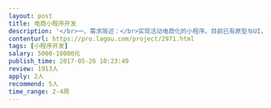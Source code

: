 ```yaml
---                
layout: post       
title: 电商小程序开发           
description: '</br>一、需求简述：</br>实现活动电商化的小程序。目前已有原型与UI，需要开发者完成开发</br>开发语言可以是Java或PHP</br></br>二、用户角色：</br>1、普通用户</br>普通用户可以按照活动原价报名参加活动</br>2、VIP会员</br>普通用户支付年费，可升级为VIP会员。</br>VIP会员具备特殊福利和参加活动的折扣权利。</br></br>三、功能点：</br>1、发布活动</br>机构会员或管理员发布活动。</br>活动信息包括：活动标题、图文内容、价格、地点、时间等</br>2、活动展示</br>活动可在小程序前端展示出来。</br>3、购买和报名活动</br>用户可报名参加活动，报名需要填写手机号等用户信息</br>'     
contenturl: https://pro.lagou.com/project/2971.html      
tags: [小程序开发]            
salary: 5000-10000元          
publish_time: 2017-05-26 10:23:49         
review: 1913人                   
apply: 2人                   
recommend: 5人                   
time_range: 2-4周              
---                 
```

